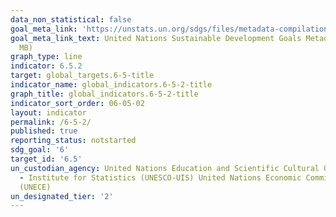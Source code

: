 ```yaml
---
data_non_statistical: false
goal_meta_link: 'https://unstats.un.org/sdgs/files/metadata-compilation/Metadata-Goal-6.pdf '
goal_meta_link_text: United Nations Sustainable Development Goals Metadata (PDF 4.0
  MB)
graph_type: line
indicator: 6.5.2
target: global_targets.6-5-title
indicator_name: global_indicators.6-5-2-title
graph_title: global_indicators.6-5-2-title
indicator_sort_order: 06-05-02
layout: indicator
permalink: /6-5-2/
published: true
reporting_status: notstarted
sdg_goal: '6'
target_id: '6.5'
un_custodian_agency: United Nations Education and Scientific Cultural Organisation
  - Institute for Statistics (UNESCO-UIS) United Nations Economic Commission for Europe
  (UNECE)
un_designated_tier: '2'
---
```

